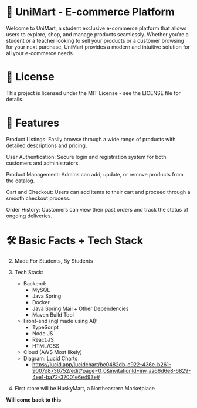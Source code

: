 # 🛒 UniMart - E-commerce Platform
Welcome to UniMart, a student exclusive e-commerce platform that allows users to explore, shop, and manage products seamlessly. Whether you're a student or a teacher looking to sell your products or a customer browsing for your next purchase, UniMart provides a modern and intuitive solution for all your e-commerce needs.

# 📄 License
This project is licensed under the MIT License - see the LICENSE file for details.


# 🌟 Features
Product Listings: Easily browse through a wide range of products with detailed descriptions and pricing.

User Authentication: Secure login and registration system for both customers and administrators.

Product Management: Admins can add, update, or remove products from the catalog.

Cart and Checkout: Users can add items to their cart and proceed through a smooth checkout process.

Order History: Customers can view their past orders and track the status of ongoing deliveries.


# 🛠️ Basic Facts + Tech Stack
2. Made For Students, By Students
3. Tech Stack:
    - Backend:
        - MySQL
        - Java Spring
        - Docker
        - Java Spring Mail + Other Dependencies
        - Maven Build Tool 
    - Front-end (ngl made using AI):
        - TypeScript
        - Node.JS
        - React.JS
        - HTML/CSS 
    - Cloud (AWS Most likely)
    - Diagram: Lucid Charts
        - https://lucid.app/lucidchart/be0482db-c922-436e-b261-9007d8736752/edit?page=0_0&invitationId=inv_aa66d6e8-6829-4ee1-ba72-37001e6e493e#

5. First store will be HuskyMart, a Northeastern Marketplace

**Will come back to this**
